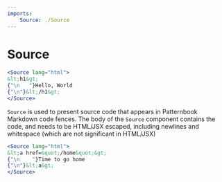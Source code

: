 ```yaml
---
imports:
    Source: ./Source
---
```


Source
====

```jsx render aside
<Source lang="html">
&lt;h1&gt;
{"\n   "}Hello, World
{"\n"}&lt;/h1&gt;
</Source>
```

`Source` is used to present source code that appears
in Patternbook Markdown code fences.
The body of the `Source` component contains the code,
and needs to be HTML/JSX escaped, including newlines and
whitespace (which are not significant in HTML/JSX)

```jsx demo
<Source lang="html">
&lt;a href=&quot;/home&quot;&gt;
{"\n    "}Time to go home
{"\n"}&lt;a&gt;
</Source>
```
